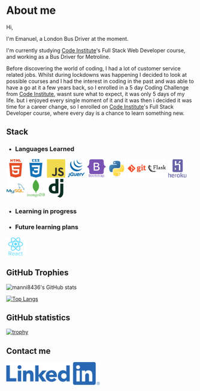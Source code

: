 # About me

Hi,

I'm Emanuel, a London Bus Driver at the moment.

I'm currently studying [Code Institute](https://codeinstitute.net/)'s Full Stack Web Developer course, and working as a Bus Driver for Metroline.

Before discovering the world of coding, I had a lot of customer service related jobs. Whilst during lockdowns was happening I decided to look at possible courses and I had the interest in coding in the past and was able to have a go at it a few years back, so I enrolled in a 5 day Coding Challenge from [Code Institute](https://codeinstitute.net/), wasnt sure what to expect, it was only 5 days of my life. but i enjoyed every single moment of it and it was then i decided it was time for a career change, so I enrolled on [Code Institute](https://codeinstitute.net/)'s Full Stack Developer course, where every day is a chance to learn something new.

## Stack 

- ### **Languages Learned**

<img src="https://github.com/devicons/devicon/blob/master/icons/html5/html5-plain-wordmark.svg" alt="HTML logo" width="50px" height="50px" />  <img src="https://github.com/devicons/devicon/blob/master/icons/css3/css3-plain-wordmark.svg" alt="CSS logo" width="50px" height="50px" />  <img src="https://github.com/devicons/devicon/blob/master/icons/javascript/javascript-original.svg" alt="JavaScript logo" width="50px" height="50px" />  <img src="https://github.com/devicons/devicon/blob/master/icons/jquery/jquery-plain-wordmark.svg" alt="jQuery logo" width="50px" height="50px" /> <img src="https://github.com/devicons/devicon/blob/master/icons/bootstrap/bootstrap-plain-wordmark.svg" alt="Bootstrap logo" height="50px" width="50px" /> <img src="https://github.com/devicons/devicon/blob/master/icons/python/python-original.svg" alt="Python logo" width="50px" height="50px" /> <img src="https://github.com/devicons/devicon/blob/master/icons/git/git-plain-wordmark.svg" alt="Git logo" width="50px" height="50px" /> <img src="https://github.com/devicons/devicon/blob/master/icons/flask/flask-original-wordmark.svg" alt="Flask logo" width="50px" height="50px" /> <img src="https://github.com/devicons/devicon/blob/master/icons/heroku/heroku-plain-wordmark.svg" alt="Heroku logo" width="50px" height="50px" /> <img src="https://github.com/devicons/devicon/blob/master/icons/mysql/mysql-original-wordmark.svg" alt="mySQL logo" height="50px" width="50px" /> <img src="https://github.com/devicons/devicon/blob/master/icons/mongodb/mongodb-plain-wordmark.svg" alt="MongoDB logo" width="50px" height="50px" /> <img src="https://github.com/devicons/devicon/blob/master/icons/django/django-plain.svg" alt="Django logo" width="50px" height="50px" /> 

- ### **Learning in progress**         

- ### **Future learning plans**

<img src="https://github.com/devicons/devicon/blob/master/icons/react/react-original-wordmark.svg" alt="React logo" height="50px" width="50px" />

## GitHub Trophies

![manni8436's GitHub stats](https://github-readme-stats.vercel.app/api?username=manni8436&show_icons=true&theme=prussian)

[![Top Langs](https://github-readme-stats.vercel.app/api/top-langs/?username=manni8436&hide=html&theme=prussian)](https://github.com/anuraghazra/github-readme-stats)

## GitHub statistics

[![trophy](https://github-profile-trophy.vercel.app/?username=manni8436&theme=onedark)](https://github.com/manni8436/github-profile-trophy)

## Contact me

[<img src="./linked-in.png" width="250">](https://www.linkedin.com/in/emanuel-da-silva/)
